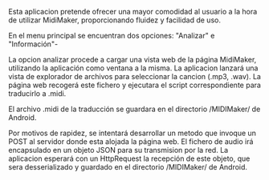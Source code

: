 
Esta aplicacion pretende ofrecer una mayor comodidad al usuario a la hora de utilizar MidiMaker, proporcionando fluidez y facilidad de uso.

En el menu principal se encuentran dos opciones: "Analizar" e "Información"-

La opcion analizar procede a cargar una vista web de la página MidiMaker, utilizando la aplicación como ventana a la misma. La aplicacion lanzará una vista de explorador de archivos para seleccionar la cancion (.mp3, .wav). La página web recogerá este fichero y ejecutara el script correspondiente para traducirlo a .midi. 

El archivo .midi de la traducción se guardara en el directorio /MIDIMaker/ de Android.

Por motivos de rapidez, se intentará desarrollar un metodo que invoque un POST al servidor donde esta alojada la página web. El fichero de audio irá encapsulado en un objeto JSON para su transmision por la red. La aplicacion esperará con un HttpRequest la recepción de este objeto, que sera desserializado y guardado en el directorio /MIDIMaker/ de Android.
